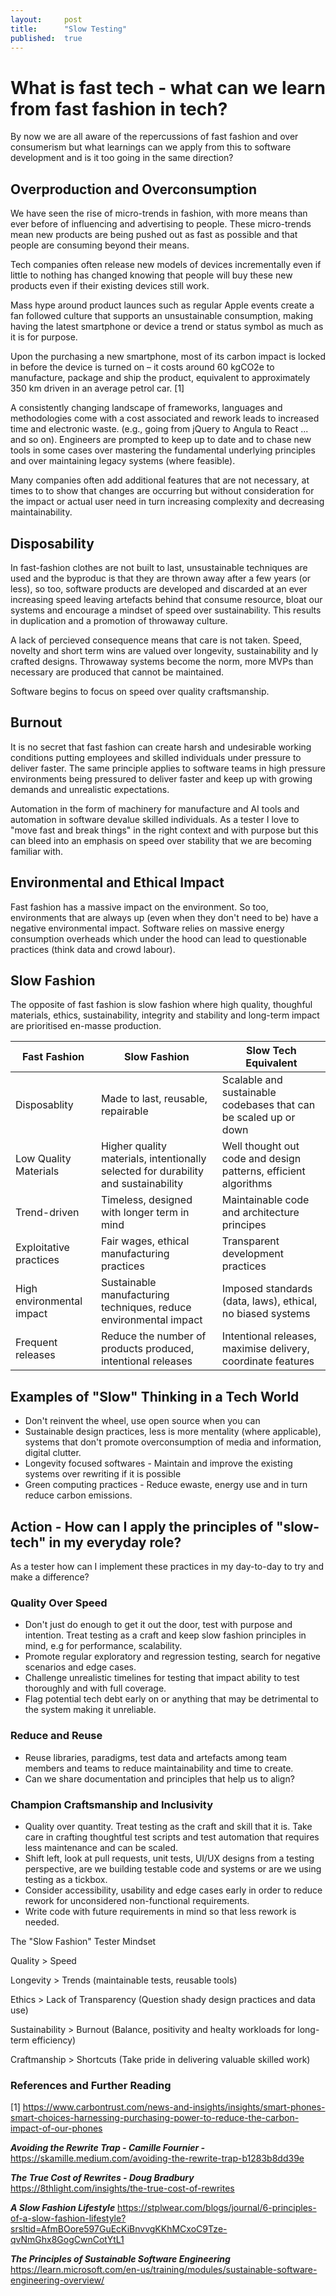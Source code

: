 ```yaml
---
layout:     post
title:      "Slow Testing"
published:  true
---
```


# What is fast tech - what can we learn from fast fashion in tech? 

By now we are all aware of the repercussions of fast fashion and over consumerism but what learnings can we apply from this to software development and is it too going in the same direction? 

## Overproduction and Overconsumption 
We have seen the rise of micro-trends in fashion, with more means than ever before of influencing and advertising to people. These micro-trends mean new products are being pushed out as fast as possible and that people are consuming beyond their means. 

Tech companies often release new models of devices incrementally even if little to nothing has changed knowing that people will buy these new products even if their existing devices still work. 

Mass hype around product launces such as regular Apple events create a fan followed culture that supports an unsustainable consumption, making having the latest smartphone or device a trend or status symbol as much as it is for purpose. 

Upon the purchasing a new smartphone, most of its carbon impact is locked in before the device is turned on – it costs around 60 kgCO2e to manufacture, package and ship the product, equivalent to approximately 350 km driven in an average petrol car. [1]

A consistently changing landscape of frameworks, languages and methodologies come with a cost associated and rework leads to increased time and electronic waste. (e.g., going from jQuery to Angula to React ... and so on). Engineers are prompted to keep up to date and to chase new tools in some cases over mastering the fundamental underlying principles and over maintaining legacy systems (where feasible). 

Many companies often add additional features that are not necessary, at times to to show that changes are occurring but without consideration for the impact or actual user need in turn increasing complexity and decreasing maintainability.

## Disposability 
In fast-fashion clothes are not built to last, unsustainable techniques are used and the byproduc is that they are thrown away after a few years (or less), so too, software products are developed and discarded at an ever increasing speed leaving artefacts behind that consume resource, bloat our systems and encourage a mindset of speed over sustainability. This results in duplication and a promotion of throwaway culture.

A lack of percieved consequence means that care is not taken. Speed, novelty and short term wins are valued over longevity, sustainability and ly crafted designs. Throwaway systems become the norm, more MVPs than necessary are produced that cannot be maintained. 

Software begins to focus on speed over quality craftsmanship. 

## Burnout  
It is no secret that fast fashion can create harsh and undesirable working conditions putting employees and skilled individuals under pressure to deliver faster. The same principle applies to software teams in high pressure environments being pressured to deliver faster and keep up with growing demands and unrealistic expectations. 

Automation in the form of machinery for manufacture and AI tools and automation in software devalue skilled individuals. As a tester I love to "move fast and break things" in the right context and with purpose but this can bleed into an emphasis on speed over stability that we are becoming familiar with. 

## Environmental and Ethical Impact 
Fast fashion has a massive impact on the environment. So too, environments that are always up (even when they don't need to be) have a negative environmental impact. Software relies on massive energy consumption overheads which under the hood can lead to questionable practices (think data and crowd labour).

## Slow Fashion
The opposite of fast fashion is slow fashion where high quality, thoughful materials, ethics, sustainability, integrity and stability and long-term impact are prioritised en-masse production. 

|Fast Fashion |Slow Fashion  | Slow Tech Equivalent | 
|--|--|--|
|Disposablity  |Made to last, reusable, repairable  | Scalable and sustainable codebases that can be scaled up or down | 
|Low Quality Materials | Higher quality materials, intentionally selected for durability and sustainability | Well thought out code and design patterns, efficient algorithms
|Trend-driven | Timeless, designed with longer term in mind  | Maintainable code and architecture principes |
|Exploitative practices | Fair wages, ethical manufacturing practices| Transparent development practices |
|High environmental impact | Sustainable manufacturing techniques, reduce environmental impact| Imposed standards (data, laws), ethical, no biased systems
|Frequent releases | Reduce the number of products produced, intentional releases| Intentional releases, maximise delivery, coordinate features |

## Examples of "Slow" Thinking in a Tech World 
- Don't reinvent the wheel, use open source when you can
- Sustainable design practices, less is more mentality (where applicable), systems that don't promote overconsumption of media and information, digital clutter. 
- Longevity focused softwares - Maintain and improve the existing systems over rewriting if it is possible 
- Green computing practices - Reduce ewaste, energy use and in turn reduce carbon emissions. 

## Action - How can I apply the principles of "slow-tech" in my everyday role? 
As a tester how can I implement these practices in my day-to-day to try and make a difference? 

### Quality Over Speed
- Don't just do enough to get it out the door, test with purpose and intention. Treat testing as a craft and keep slow fashion principles in mind, e.g for performance, scalability. 
- Promote regular exploratory and regression testing, search for negative scenarios and edge cases. 
- Challenge unrealistic timelines for testing that impact ability to test thoroughly and with full coverage. 
- Flag potential tech debt early on or anything that may be detrimental to the system making it unreliable. 

### Reduce and Reuse
- Reuse libraries, paradigms, test data and artefacts among team members and teams to reduce maintainability and time to create. 
 - Can we share documentation and principles that help us to align?

### Champion Craftsmanship and Inclusivity 

 - Quality over quantity. Treat testing as the craft and skill that it
   is. Take care in crafting thoughtful test scripts and test automation
   that requires less maintenance and can be scaled.
 - Shift left, look at pull requests, unit tests, UI/UX designs from a testing perspective, are we building testable code and systems or are we using testing as a tickbox.
 - Consider accessibility, usability and edge cases early in order to
   reduce rework for unconsidered non-functional requirements.  
 - Write code with future requirements in mind so that less rework is
   needed.

The "Slow Fashion" Tester Mindset

Quality > Speed 

Longevity > Trends (maintainable tests, reusable tools)

Ethics > Lack of Transparency (Question shady design practices and data use) 

Sustainability > Burnout (Balance, positivity and healty workloads for long-term efficiency) 

Craftmanship > Shortcuts (Take pride in delivering valuable skilled work) 

### References and Further Reading
[1] https://www.carbontrust.com/news-and-insights/insights/smart-phones-smart-choices-harnessing-purchasing-power-to-reduce-the-carbon-impact-of-our-phones

***Avoiding the Rewrite Trap - Camille Fournier -*** 
https://skamille.medium.com/avoiding-the-rewrite-trap-b1283b8dd39e

***The True Cost of Rewrites - Doug Bradbury***
https://8thlight.com/insights/the-true-cost-of-rewrites

***A Slow Fashion Lifestyle***
https://stplwear.com/blogs/journal/6-principles-of-a-slow-fashion-lifestyle?srsltid=AfmBOore597GuEcKiBnvvgKKhMCxoC9Tze-qvNmGhx8GogCwnCotYtL1


***The Principles of Sustainable Software Engineering***
https://learn.microsoft.com/en-us/training/modules/sustainable-software-engineering-overview/